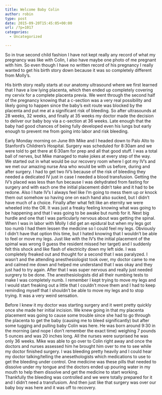 ```yaml
---
title: Welcome Baby Colin
author: robin
type: post
date: 2015-09-20T15:45:05+00:00
url: /?p=1017
categories:
  - Uncategorized

---
```

So in true second child fashion I have not kept really any record of what my pregnancy was like with Colin, I also have maybe one photo of me pregnant with him. So even though I have no written record of his pregnancy I really wanted to get his birth story down because it was so completely different from Molly&#8217;s.

His birth story really starts at our anatomy ultrasound where we first learned that I have a low lying placenta, which then ended up completely covering my cervix for a complete placenta previa. We went through the second half of the pregnancy knowing that a c-section was a very real possibility and likely going to happen since the baby&#8217;s exit route was blocked by the placenta and put me at a significant risk of bleeding. So after ultrasounds at 28 weeks, 32 weeks, and finally at 35 weeks my doctor made the decision to deliver our baby boy via a c-section at 36 weeks. Late enough that the baby had good chances of being fully developed even his lungs but early enough to prevent me from going into labor and risk bleeding.

Early Monday morning on June 8th Mike and I headed down to Palo Alto to Stanford&#8217;s Children&#8217;s Hospital. Surgery was scheduled for 8:30am and we were told to get there at 6:30am for prep and all that good stuff. I was a total ball of nerves, but Mike managed to make jokes at every step of the way. We started out in what would be our recovery room where I got my IV&#8217;s and we met our amazing nurse Ana who would be with us before, during and after surgery. I had to get two IV&#8217;s because of the risk of bleeding they needed a dedicated IV just in case I needed a blood transfusion. Getting the IV&#8217;s placed was less than fun because I was dehydrated from fasting for surgery and with each one the initial placement didn&#8217;t take and it had to be redone. Also I hate IV&#8217;s I always feel like I&#8217;m going to mess them up or knock them out somehow so having one on each hand also sucked, but I didn&#8217;t have much of a choice. Finally after what felt like an eternity we were wheeled into the OR. It was just a freaky feeling knowing what was going to be happening and that I was going to be awake but numb for it. Next big hurdle and one that I was particularly nervous about was getting the spinal. When I was in labor with Molly I did get an epidural but when my legs got too numb I had them lessen the medicine so I could feel my legs. Obviously I didn&#8217;t have that option this time, but I hated knowing that I wouldn&#8217;t be able to feel or move my legs. Just like with the IV&#8217;s the initial placement of the spimal was wrong (I guess the resident missed her target) and I suddenly felt this shock and like flash of electricity down my left side. I was completely freaked out and thought for a second that I was paralyzed. I wasn&#8217;t and the attending anesthesiologist took over, my doctor came to me and calmed me down and helped me understand that I was okay and they just had to try again. After that I was super nervous and really just needed surgrery to be done. The anesthesiologists did all their numbing tests to make I was completely numb. I remember I kept trying to move my legs and I would start freaking out a little that I couldn&#8217;t move them and I had to keep reminding myself that I shouldn&#8217;t be able to move my legs and to stop trying. It was a very weird sensation.

Before I knew it my doctor was starting surgery and it went pretty quickly once she made her initial incision. We knew going in that my placenta placement was going to cause some trouble since she had to go through the placenta to get the baby (causing me to bleed significantly) but after some tugging and pulling baby Colin was here. He was born around 9:30 in the morning (and nope I don&#8217;t remember the exact time) weighing 7 pounds 5 ounces and was 20 inches long. All the nurses were surprised he was only 36 weeks. Mike was able to go over to Colin right away and once the doctors and nurses assessed him he brought him over to me to see while my doctor finished surgery. I was bleeding pretty heavily and I could hear my doctor talking/telling the anesethologists which medications to use to get the bleeding under control. One medicine was these pills that needed to dissolve under my tongue and the doctors ended up pouring water in my mouth to help them dissolve and get the medicine to start working. Thankfully the bleeding was controlled and we were totally prepared for it and I didn&#8217;t need a transfusiom. And then just like that surgery was over our baby boy was here and it was off to recovery.